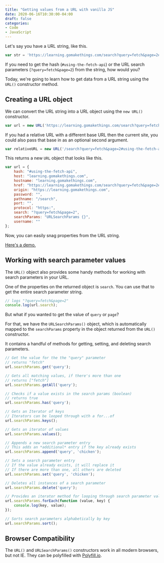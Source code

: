 ```yaml
---
title: "Getting values from a URL with vanilla JS"
date: 2020-06-16T10:30:00-04:00
draft: false
categories:
- Code
- JavaScript
---
```


Let's say you have a URL string, like this.

```js
var str = 'https://learning.gomakethings.com/search?query=fetch&page=2#using-the-fetch-api';
```

If you need to get the hash (`#using-the-fetch-api`) or the URL search parameters (`?query=fetch&page=2`) from the string, how would you?

Today, we're going to learn how to get data from a URL string using the `URL()` constructor method.

## Creating a URL object

We can convert the URL string into a URL object using the `new URL()` constructor.

```js
var url = new URL('https://learning.gomakethings.com/search?query=fetch&page=2#using-the-fetch-api');
```

If you had a relative URL with a different base URL then the current site, you could also pass that base in as an optional second argument.

```js
var relativeURL = new URL('/search?query=fetch&page=2#using-the-fetch-api', 'https://learning.gomakethings.com');
```

This returns a new `URL` object that looks like this.

```js
var url = {
	hash: "#using-the-fetch-api",
	host: "learning.gomakethings.com",
	hostname: "learning.gomakethings.com",
	href: "https://learning.gomakethings.com/search?query=fetch&page=2#using-the-fetch-api",
	origin: "https://learning.gomakethings.com",
	password: "",
	pathname: "/search",
	port: "",
	protocol: "https:",
	search: "?query=fetch&page=2",
	searchParams: "URLSearchParams {}",
	username: ""
};
```

Now, you can easily snag properties from the URL string.

[Here's a demo.](https://codepen.io/cferdinandi/pen/ExPgGQV)

## Working with search parameter values

The `URL()` object also provides some handy methods for working with search parameters in your URL.

One of the properties on the returned object is `search`. You can use that to get the entire search parameter string.

```js
// logs "?query=fetch&page=2"
console.log(url.search);
```

But what if you wanted to get the value of `query` or `page`?

For that, we have the `URLSearchParams()` object, which is automatically mapped to the `searchParams` property in the object returned from the `URL()` constructor.

It contains a handful of methods for getting, setting, and deleting search parameters.

```js
// Get the value for the the "query" parameter
// returns "fetch"
url.searchParams.get('query');

// Gets all matching values, if there's more than one
// returns ["fetch"]
url.searchParams.getAll('query');

// Checks if a value exists in the search params (boolean)
// returns true
url.searchParams.has('query');

// Gets an Iterator of keys
// Iterators can be looped through with a for...of
url.searchParams.keys();

// Gets an iterator of values
url.searchParams.values();

// Appends a new search parameter entry
// This adds an *additional* entry if the key already exists
url.searchParams.append('query', 'chicken');

// Sets a search parameter entry
// If the value already exists, it will replace it
// If there are more than one, all others are deleted
url.searchParams.set('query', 'chicken');

// Deletes all instances of a search parameter
url.searchParams.delete('query');

// Provides an iterator method for looping through search parameter values
url.searchParams.forEach(function (value, key) {
	console.log(key, value);
});

// Sorts search parameters alphabetically by key
url.searchParams.sort();
```

## Browser Compatibility

The `URL()` and `URLSearchParams()` constructors work in all modern browsers, but not IE. They can be polyfilled with [Polyfill.io](https://polyfill.io/v3/).